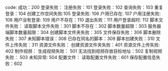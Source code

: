 code:
成功：200
登录失败：
    注册失败：101
    登录失败：102
    查询失败：103
    重复登录：104
    创建工作空间失败:105
    登录失败: 106
    户用已存在: 107
    户用注册失败: 108
    用户没有登录: 109
    用户不存在：110
    退出失败：111
    用户登录超时: 112
脚本文件失败：
    读取脚本文件失败：301
    脚本不存在：302
    脚本数量超限：303
    服务器端脚本数量超限：304
    创建脚本文件夹失败：305
    文件保存失败：306
    脚本删除失败：307
    未知脚本错误：308
    已存在同名的脚本：309
    脚本创建失败：310
    文件上传失败：311
资源文件失败：
    创建资源文件夹失败：401
    资源文件上传失败: 402
制作视频：
    生成视频失败： 501
    无法找到视频存放目标地址：502
    复制视频失败： 503
    未知异常: 504
配置文件：
    读取配置文件失败：601
    保存配置信息失败：602